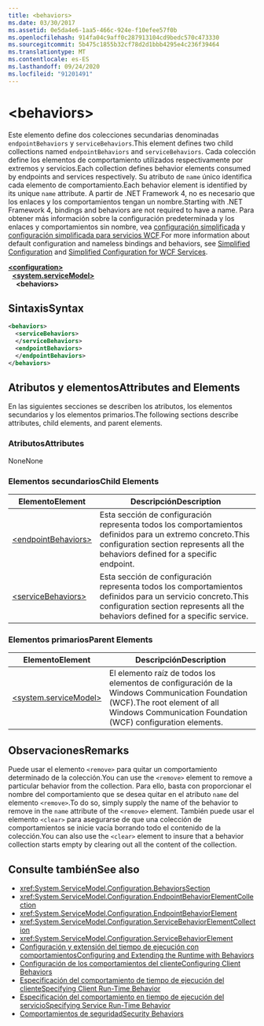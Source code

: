 ```yaml
---
title: <behaviors>
ms.date: 03/30/2017
ms.assetid: 0e5da4e6-1aa5-466c-924e-f10efee57f0b
ms.openlocfilehash: 914fa04c9aff0c287913104cd9bedc570c473330
ms.sourcegitcommit: 5b475c1855b32cf78d2d1bbb4295e4c236f39464
ms.translationtype: MT
ms.contentlocale: es-ES
ms.lasthandoff: 09/24/2020
ms.locfileid: "91201491"
---
```

# \<behaviors>

<span data-ttu-id="6ba8d-101">Este elemento define dos colecciones secundarias denominadas `endpointBehaviors` y `serviceBehaviors`.</span><span class="sxs-lookup"><span data-stu-id="6ba8d-101">This element defines two child collections named `endpointBehaviors` and `serviceBehaviors`.</span></span>  <span data-ttu-id="6ba8d-102">Cada colección define los elementos de comportamiento utilizados respectivamente por extremos y servicios.</span><span class="sxs-lookup"><span data-stu-id="6ba8d-102">Each collection defines behavior elements consumed by endpoints and services respectively.</span></span> <span data-ttu-id="6ba8d-103">Su atributo de `name` único identifica cada elemento de comportamiento.</span><span class="sxs-lookup"><span data-stu-id="6ba8d-103">Each behavior element is identified by its unique `name` attribute.</span></span> <span data-ttu-id="6ba8d-104">A partir de .NET Framework 4, no es necesario que los enlaces y los comportamientos tengan un nombre.</span><span class="sxs-lookup"><span data-stu-id="6ba8d-104">Starting with .NET Framework 4, bindings and behaviors are not required to have a name.</span></span> <span data-ttu-id="6ba8d-105">Para obtener más información sobre la configuración predeterminada y los enlaces y comportamientos sin nombre, vea [configuración simplificada](../../../wcf/simplified-configuration.md) y [configuración simplificada para servicios WCF](../../../wcf/samples/simplified-configuration-for-wcf-services.md).</span><span class="sxs-lookup"><span data-stu-id="6ba8d-105">For more information about default configuration and nameless bindings and behaviors, see [Simplified Configuration](../../../wcf/simplified-configuration.md) and [Simplified Configuration for WCF Services](../../../wcf/samples/simplified-configuration-for-wcf-services.md).</span></span>  
  
[**\<configuration>**](../configuration-element.md)\
&nbsp;&nbsp;[**\<system.serviceModel>**](system-servicemodel.md)\
&nbsp;&nbsp;&nbsp;&nbsp;**\<behaviors>**  
  
## <a name="syntax"></a><span data-ttu-id="6ba8d-106">Sintaxis</span><span class="sxs-lookup"><span data-stu-id="6ba8d-106">Syntax</span></span>  
  
```xml  
<behaviors>
  <serviceBehaviors>
  </serviceBehaviors>
  <endpointBehaviors>
  </endpointBehaviors>
</behaviors>
```  
  
## <a name="attributes-and-elements"></a><span data-ttu-id="6ba8d-107">Atributos y elementos</span><span class="sxs-lookup"><span data-stu-id="6ba8d-107">Attributes and Elements</span></span>  

 <span data-ttu-id="6ba8d-108">En las siguientes secciones se describen los atributos, los elementos secundarios y los elementos primarios.</span><span class="sxs-lookup"><span data-stu-id="6ba8d-108">The following sections describe attributes, child elements, and parent elements.</span></span>  
  
### <a name="attributes"></a><span data-ttu-id="6ba8d-109">Atributos</span><span class="sxs-lookup"><span data-stu-id="6ba8d-109">Attributes</span></span>  

 <span data-ttu-id="6ba8d-110">None</span><span class="sxs-lookup"><span data-stu-id="6ba8d-110">None</span></span>  
  
### <a name="child-elements"></a><span data-ttu-id="6ba8d-111">Elementos secundarios</span><span class="sxs-lookup"><span data-stu-id="6ba8d-111">Child Elements</span></span>  
  
|<span data-ttu-id="6ba8d-112">Elemento</span><span class="sxs-lookup"><span data-stu-id="6ba8d-112">Element</span></span>|<span data-ttu-id="6ba8d-113">Descripción</span><span class="sxs-lookup"><span data-stu-id="6ba8d-113">Description</span></span>|  
|-------------|-----------------|  
|[\<endpointBehaviors>](endpointbehaviors.md)|<span data-ttu-id="6ba8d-114">Esta sección de configuración representa todos los comportamientos definidos para un extremo concreto.</span><span class="sxs-lookup"><span data-stu-id="6ba8d-114">This configuration section represents all the behaviors defined for a specific endpoint.</span></span>|  
|[\<serviceBehaviors>](servicebehaviors.md)|<span data-ttu-id="6ba8d-115">Esta sección de configuración representa todos los comportamientos definidos para un servicio concreto.</span><span class="sxs-lookup"><span data-stu-id="6ba8d-115">This configuration section represents all the behaviors defined for a specific service.</span></span>|  
  
### <a name="parent-elements"></a><span data-ttu-id="6ba8d-116">Elementos primarios</span><span class="sxs-lookup"><span data-stu-id="6ba8d-116">Parent Elements</span></span>  
  
|<span data-ttu-id="6ba8d-117">Elemento</span><span class="sxs-lookup"><span data-stu-id="6ba8d-117">Element</span></span>|<span data-ttu-id="6ba8d-118">Descripción</span><span class="sxs-lookup"><span data-stu-id="6ba8d-118">Description</span></span>|  
|-------------|-----------------|  
|[\<system.serviceModel>](system-servicemodel.md)|<span data-ttu-id="6ba8d-119">El elemento raíz de todos los elementos de configuración de la Windows Communication Foundation (WCF).</span><span class="sxs-lookup"><span data-stu-id="6ba8d-119">The root element of all Windows Communication Foundation (WCF) configuration elements.</span></span>|  
  
## <a name="remarks"></a><span data-ttu-id="6ba8d-120">Observaciones</span><span class="sxs-lookup"><span data-stu-id="6ba8d-120">Remarks</span></span>  

 <span data-ttu-id="6ba8d-121">Puede usar el elemento `<remove>` para quitar un comportamiento determinado de la colección.</span><span class="sxs-lookup"><span data-stu-id="6ba8d-121">You can use the `<remove>` element to remove a particular behavior from the collection.</span></span> <span data-ttu-id="6ba8d-122">Para ello, basta con proporcionar el nombre del comportamiento que se desea quitar en el atributo `name` del elemento `<remove>`.</span><span class="sxs-lookup"><span data-stu-id="6ba8d-122">To do so, simply supply the name of the behavior to remove in the `name` attribute of the `<remove>` element.</span></span>  <span data-ttu-id="6ba8d-123">También puede usar el elemento `<clear>` para asegurarse de que una colección de comportamientos se inicie vacía borrando todo el contenido de la colección.</span><span class="sxs-lookup"><span data-stu-id="6ba8d-123">You can also use the `<clear>` element to insure that a behavior collection starts empty by clearing out all the content of the collection.</span></span>  
  
## <a name="see-also"></a><span data-ttu-id="6ba8d-124">Consulte también</span><span class="sxs-lookup"><span data-stu-id="6ba8d-124">See also</span></span>

- <xref:System.ServiceModel.Configuration.BehaviorsSection>
- <xref:System.ServiceModel.Configuration.EndpointBehaviorElementCollection>
- <xref:System.ServiceModel.Configuration.EndpointBehaviorElement>
- <xref:System.ServiceModel.Configuration.ServiceBehaviorElementCollection>
- <xref:System.ServiceModel.Configuration.ServiceBehaviorElement>
- [<span data-ttu-id="6ba8d-125">Configuración y extensión del tiempo de ejecución con comportamientos</span><span class="sxs-lookup"><span data-stu-id="6ba8d-125">Configuring and Extending the Runtime with Behaviors</span></span>](../../../wcf/extending/configuring-and-extending-the-runtime-with-behaviors.md)
- [<span data-ttu-id="6ba8d-126">Configuración de los comportamientos del cliente</span><span class="sxs-lookup"><span data-stu-id="6ba8d-126">Configuring Client Behaviors</span></span>](../../../wcf/configuring-client-behaviors.md)
- [<span data-ttu-id="6ba8d-127">Especificación del comportamiento de tiempo de ejecución del cliente</span><span class="sxs-lookup"><span data-stu-id="6ba8d-127">Specifying Client Run-Time Behavior</span></span>](../../../wcf/specifying-client-run-time-behavior.md)
- [<span data-ttu-id="6ba8d-128">Especificación del comportamiento en tiempo de ejecución del servicio</span><span class="sxs-lookup"><span data-stu-id="6ba8d-128">Specifying Service Run-Time Behavior</span></span>](../../../wcf/specifying-service-run-time-behavior.md)
- [<span data-ttu-id="6ba8d-129">Comportamientos de seguridad</span><span class="sxs-lookup"><span data-stu-id="6ba8d-129">Security Behaviors</span></span>](../../../wcf/feature-details/security-behaviors-in-wcf.md)
